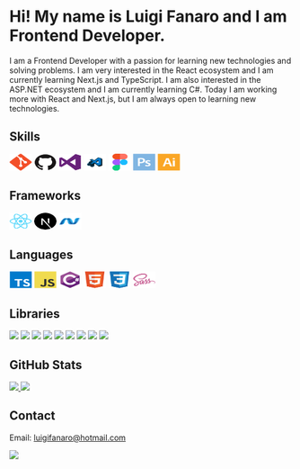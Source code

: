 # Hi! My name is Luigi Fanaro and I am Frontend Developer.

I am a Frontend Developer with a passion for learning new technologies and solving problems. I am very interested in the React ecosystem and I am currently learning Next.js and TypeScript. I am also interested in the ASP.NET ecosystem and I am currently learning C#. Today I am working more with React and Next.js, but I am always open to learning new technologies.

## Skills

<div>
    <img src="https://raw.githubusercontent.com/devicons/devicon/master/icons/git/git-original.svg" height="30" width="40" />
    <img src="https://raw.githubusercontent.com/devicons/devicon/master/icons/github/github-original.svg" style="background: #fff; border-radius: 50%;" height="30" width="40" />
    <img src="https://raw.githubusercontent.com/devicons/devicon/master/icons/visualstudio/visualstudio-plain.svg" height="30" width="40" />
    <img src="https://raw.githubusercontent.com/vscode-icons/vscode-icons/master/images/logo@3x.png" height="30" width="40" />
    <img src="https://raw.githubusercontent.com/devicons/devicon/master/icons/figma/figma-original.svg" height="30" width="40" />
    <img src="https://raw.githubusercontent.com/devicons/devicon/master/icons/photoshop/photoshop-plain.svg" height="30" width="40" />
    <img src="https://raw.githubusercontent.com/devicons/devicon/master/icons/illustrator/illustrator-plain.svg" height="30" width="40" />
</div>

## Frameworks

<div>
    <img src="https://raw.githubusercontent.com/devicons/devicon/master/icons/react/react-original.svg" height="30" width="40" />
    <img src="https://raw.githubusercontent.com/devicons/devicon/master/icons/nextjs/nextjs-original.svg" style="background: #fff; border-radius: 50%;" height="30" width="40" />
    <img src="https://raw.githubusercontent.com/devicons/devicon/master/icons/dot-net/dot-net-original.svg" height="30" width="40" />
</div>

## Languages

<div>
    <img src="https://raw.githubusercontent.com/devicons/devicon/master/icons/typescript/typescript-plain.svg" height="30" width="40" />
    <img src="https://raw.githubusercontent.com/devicons/devicon/master/icons/javascript/javascript-original.svg" height="30" width="40" />
    <img src="https://raw.githubusercontent.com/devicons/devicon/master/icons/csharp/csharp-original.svg" height="30" width="40" />
    <img src="https://raw.githubusercontent.com/devicons/devicon/master/icons/html5/html5-original.svg" height="30" width="40" />
    <img src="https://raw.githubusercontent.com/devicons/devicon/master/icons/css3/css3-original.svg" height="30" width="40" />
    <img src="https://raw.githubusercontent.com/devicons/devicon/master/icons/sass/sass-original.svg" height="30" width="40" />
</div>

## Libraries

<div>
    <img src="https://img.shields.io/badge/Redux-593D88?style=for-the-badge&logo=redux&logoColor=white" />
    <img src="https://img.shields.io/badge/Material--UI-0081CB?style=for-the-badge&logo=material-ui&logoColor=white" />
    <img src="https://img.shields.io/badge/Bootstrap-563D7C?style=for-the-badge&logo=bootstrap&logoColor=white" />
    <img src="https://img.shields.io/badge/Tailwind%20CSS-38B2AC?style=for-the-badge&logo=tailwind-css&logoColor=white" />
    <img src="https://img.shields.io/badge/Sass-CC6699?style=for-the-badge&logo=sass&logoColor=white" />
    <img src="https://img.shields.io/badge/Styled--Components-DB7093?style=for-the-badge&logo=styled-components&logoColor=white" />
    <img src="https://img.shields.io/badge/React_Router-CA4245?style=for-the-badge&logo=react-router&logoColor=white" />
    <img src="https://img.shields.io/badge/React_Router_DOM-CA4245?style=for-the-badge&logo=react-router&logoColor=white" />
    <img src="https://img.shields.io/badge/Next_Auth-000000?style=for-the-badge&logo=next.js&logoColor=white" />
</div>

## GitHub Stats

<div>
    <a href="https://github.com/luigi009">
        <img height="180em" src="https://github-readme-stats.vercel.app/api?username=luigi009&show_icons=true&theme=dracula&include_all_commits=true&count_private=true"/>
        <img height="180em" src="https://github-readme-stats.vercel.app/api/top-langs/?username=luigi009&layout=compact&langs_count=7&theme=dracula"/>
    </a>
</div>

## Contact

Email: luigifanaro@hotmail.com

<div> 
  <a href="https://www.linkedin.com/in/luigi-fanaro/" target="_blank"><img src="https://img.shields.io/badge/-LinkedIn-%230077B5?style=for-the-badge&logo=linkedin&logoColor=white" target="_blank"></a> 
</div>
